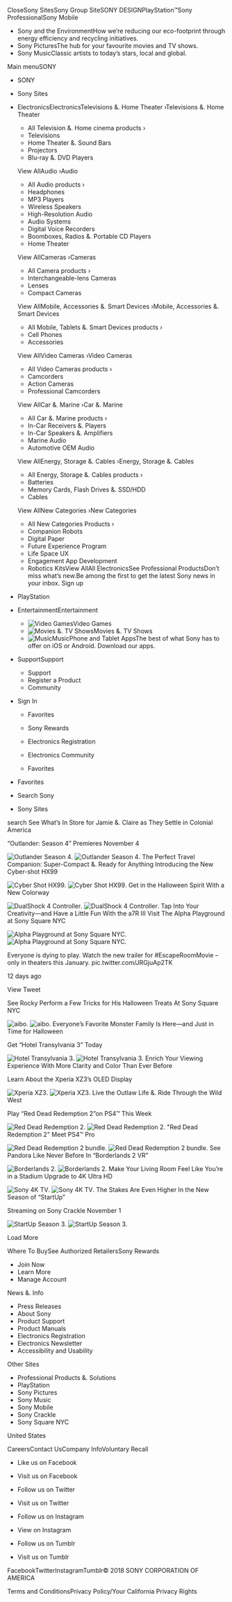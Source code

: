 Close<img src="//www.sony.com/assets/images/close-btn-x.png?fa48f775a334600f47f403ffb303d1e7&amp;wid=12" alt="" class="u-nav-close-btn-img">Sony Sites<img src="//www.sony.com/image/9a512bd93333b3c884bdbe2ba1581755?fmt=jpeg&amp;wid=370" alt="" class="u-nav-primary-img">Sony Group Site<img src="//www.sony.com/image/9762859c83b5616a7c75b2714c2e7d76?fmt=jpeg&amp;wid=370" alt="" class="u-nav-primary-img">SONY DESIGN<img src="//www.sony.com/image/5b83005cbb02abbc2878e29b23a3c362?fmt=jpeg&amp;wid=370" alt="" class="u-nav-primary-img">PlayStation™<img src="//www.sony.com/image/65c210a5a7b4a59a9963df8a4e0835da?fmt=jpeg&amp;wid=370" alt="" class="u-nav-primary-img">Sony Professional<img src="//www.sony.com/image/bf805a8b340105d03fcff55e3d22fb18?fmt=jpeg&amp;wid=370" alt="" class="u-nav-primary-img">Sony Mobile

*   Sony and the EnvironmentHow we’re reducing our eco-footprint through energy efficiency and recycling initiatives.
*   Sony PicturesThe hub for your favourite movies and TV shows.
*   Sony MusicClassic artists to today’s stars, local and global.

Main menuSONY

*   SONY
*   Sony Sites
*   ElectronicsElectronicsTelevisions &. Home Theater ›Televisions &. Home Theater
    
    *   All Television &. Home cinema products ›
    *   Televisions
    *   Home Theater &. Sound Bars
    *   Projectors
    *   Blu-ray &. DVD Players
    
    View AllAudio ›Audio
    
    *   All Audio products ›
    *   Headphones
    *   MP3 Players
    *   Wireless Speakers
    *   High-Resolution Audio
    *   Audio Systems
    *   Digital Voice Recorders
    *   Boomboxes, Radios &. Portable CD Players
    *   Home Theater
    
    View AllCameras ›Cameras
    
    *   All Camera products ›
    *   Interchangeable-lens Cameras
    *   Lenses
    *   Compact Cameras
    
    View AllMobile, Accessories &. Smart Devices ›Mobile, Accessories &. Smart Devices
    
    *   All Mobile, Tablets &. Smart Devices products ›
    *   Cell Phones
    *   Accessories
    
    View AllVideo Cameras ›Video Cameras
    
    *   All Video Cameras products ›
    *   Camcorders
    *   Action Cameras
    *   Professional Camcorders
    
    View AllCar &. Marine ›Car &. Marine
    
    *   All Car &. Marine products ›
    *   In-Car Receivers &. Players
    *   In-Car Speakers &. Amplifiers
    *   Marine Audio
    *   Automotive OEM Audio
    
    View AllEnergy, Storage &. Cables ›Energy, Storage &. Cables
    
    *   All Energy, Storage &. Cables products ›
    *   Batteries
    *   Memory Cards, Flash Drives &. SSD/HDD
    *   Cables
    
    View AllNew Categories ›New Categories
    *   All New Categories Products ›
    *   Companion Robots
    *   Digital Paper
    *   Future Experience Program
    *   Life Space UX
    *   Engagement App Development
    *   Robotics KitsView AllAll ElectronicsSee Professional Products<img src="//www.sony.com/image/73af50e8d496b98be27c316fba0cb511?fmt=jpeg&amp;wid=218" alt="" class="iq-img">Don’t miss what’s new.Be among the first to get the latest Sony news in your inbox. Sign up
*   PlayStation
*   EntertainmentEntertainment
    *   <img src="//www.sony.com/image/c8d568c456f06d3fa734b3331f100352?fmt=png-alpha&amp;wid=192&amp;hei=106" alt="Video Games" class="0 ">Video Games
    *   <img src="//www.sony.com/image/fc437c3658eed4b903e04f558e383d72?fmt=png-alpha&amp;wid=192&amp;hei=106" alt="Movies &amp. TV Shows" class="0 ">Movies &. TV Shows
    *   <img src="//www.sony.com/image/e783b1218f8069830c258b94aa5870c2?fmt=png-alpha&amp;wid=192&amp;hei=106" alt="Music" class="0 ">Music<img src="//www.sony.com/image/7a959cd929b51c2272e8fa8e9e8ed184?fmt=png-alpha&amp;wid=218" alt="" class="">Phone and Tablet AppsThe best of what Sony has to offer on iOS or Android. Download our apps.
*   SupportSupport
    *   <img src="//www.sony.com/image/bf43c4ef8c2eb71880b73f458ec57373?fmt=png-alpha&amp;wid=192&amp;hei=106" alt="" class="0 ">Support
    *   <img src="//www.sony.com/image/9e54e9a0759ae334e03e85366d4ba231?fmt=png-alpha&amp;wid=192&amp;hei=106" alt="" class="0 ">Register a Product
    *   <img src="//www.sony.com/image/b40fc153416e1395537a641506dd9fb8?fmt=png-alpha&amp;wid=192&amp;hei=106" alt="" class="0 ">Community

*   Sign In
    
    *   Favorites
    
    *   Sony Rewards
    *   Electronics Registration
    *   Electronics Community
    *   Favorites
*   Favorites
*   Search Sony
*   Sony Sites

search See What’s In Store for Jamie &. Claire as They Settle in Colonial America

“Outlander: Season 4” Premieres November 4

<img class="bg-img" data-linkname="en:set\_e:position\_1|\_5x2-1:video:tv:OutlanderSeason4-October-25-2018:sptv:image:YMVizqMN83o" data-analytics-event="content" data-analytics-category="tile" data-analytics-action="click" data-analytics-name="See What’s In Store for Jamie &amp. Claire as They Settle in Colonial America YMVizqMN83o Outlander-Season-4" data-img1x="/content/dam/sony/homepage/2018-october/10-25/OutlanderSeason4-600x600.jpg" data-img2x="/content/dam/sony/homepage/2018-october/10-25/OutlanderSeason4-1276x500.jpg" src="/content/dam/sony/homepage/2018-october/10-25/OutlanderSeason4-1276x500.jpg" alt="Outlander Season 4 "/>. <img class="bg-img" data-linkname="en:set\_e:position\_1|\_5x2-1:video:tv:OutlanderSeason4-October-25-2018:sptv:image-mobile:YMVizqMN83o" data-analytics-event="content" data-analytics-category="tile" data-analytics-action="click" data-analytics-name="See What’s In Store for Jamie &amp. Claire as They Settle in Colonial America YMVizqMN83o Outlander-Season-4" data-img1x="/content/dam/sony/homepage/2018-october/10-25/OutlanderSeason4-600x600.jpg" data-img2x="/content/dam/sony/homepage/2018-october/10-25/OutlanderSeason4-1276x500.jpg" src="/content/dam/sony/homepage/2018-october/10-25/OutlanderSeason4-600x600.jpg" alt="Outlander Season 4 "/>. The Perfect Travel Companion: Super-Compact &. Ready for Anything Introducing the New Cyber-shot HX99

<img class="bg-img" data-linkname="en:set\_b:position\_1|\_2x2-1:image:professional:CyberShotHX99-October-25-2018:pro:image" data-analytics-event="content" data-analytics-category="tile" data-analytics-action="click" data-analytics-name="The Perfect Travel Companion: Super-Compact &amp. Ready for Anything Cyber-Shot-HX99" data-img1x="/content/dam/sony/homepage/2018-october/10-25/CybershotHX99-600x600.jpg" data-img2x="/content/dam/sony/homepage/2018-october/10-25/CybershotHX99-600x600.jpg" src="/content/dam/sony/homepage/2018-october/10-25/CybershotHX99-600x600.jpg" alt="Cyber Shot HX99"/>. <img class="bg-img" data-linkname="en:set\_b:position\_1|\_2x2-1:image:professional:CyberShotHX99-October-25-2018:pro:image-mobile:" data-analytics-event="content" data-analytics-category="tile" data-analytics-action="click" data-analytics-name="The Perfect Travel Companion: Super-Compact &amp. Ready for Anything Cyber-Shot-HX99" data-img1x="/content/dam/sony/homepage/2018-october/10-25/CybershotHX99-600x600.jpg" data-img2x="/content/dam/sony/homepage/2018-october/10-25/CybershotHX99-600x600.jpg" src="/content/dam/sony/homepage/2018-october/10-25/CybershotHX99-600x600.jpg" alt="Cyber Shot HX99"/>. Get in the Halloween Spirit With a New Colorway

<img class="bg-img" data-linkname="en:set\_b:position\_1|\_2x1-3:image:playstation:DualShock4Controller-October-25-2018:ps:image" data-analytics-event="content" data-analytics-category="tile" data-analytics-action="click" data-analytics-name="Get in the Halloween Spirit Dual-Shock-4-Controller" data-img1x="/content/dam/sony/homepage/2018-october/10-25/PSDualShock-600x600.jpg" data-img2x="/content/dam/sony/homepage/2018-october/10-25/PSDualShock-600x600.jpg" src="/content/dam/sony/homepage/2018-october/10-25/PSDualShock-600x600.jpg" alt="DualShock 4 Controller"/>. <img class="bg-img" data-linkname="en:set\_b:position\_1|\_2x1-3:image:playstation:DualShock4Controller-October-25-2018:ps:image-mobile:" data-analytics-event="content" data-analytics-category="tile" data-analytics-action="click" data-analytics-name="Get in the Halloween Spirit Dual-Shock-4-Controller" data-img1x="/content/dam/sony/homepage/2018-october/10-25/PSDualShock-600x600.jpg" data-img2x="/content/dam/sony/homepage/2018-october/10-25/PSDualShock-600x600.jpg" src="/content/dam/sony/homepage/2018-october/10-25/PSDualShock-600x600.jpg" alt="DualShock 4 Controller"/>. Tap Into Your Creativity—and Have a Little Fun With the a7R III Visit The Alpha Playground at Sony Square NYC

<img class="bg-img" data-linkname="en:set\_b:position\_1|\_1x1-4:image:electronics:AlphaPlaygroundSSNYC-October-25-2018:sca:image" data-analytics-event="content" data-analytics-category="tile" data-analytics-action="click" data-analytics-name="Tap Into Your Creativity—and Have a Little Fun With the a7R III Alpha-Playground-SSNYC" data-img1x="/content/dam/sony/homepage/2018-october/10-25/AlphaPlayground-600x600.jpg" data-img2x="/content/dam/sony/homepage/2018-october/10-25/AlphaPlayground-745x500.jpg" src="/content/dam/sony/homepage/2018-october/10-25/AlphaPlayground-745x500.jpg" alt="Alpha Playground at Sony Square NYC "/>. <img class="bg-img" data-linkname="en:set\_b:position\_1|\_1x1-4:image:electronics:AlphaPlaygroundSSNYC-October-25-2018:sca:image-mobile:" data-analytics-event="content" data-analytics-category="tile" data-analytics-action="click" data-analytics-name="Tap Into Your Creativity—and Have a Little Fun With the a7R III Alpha-Playground-SSNYC" data-img1x="/content/dam/sony/homepage/2018-october/10-25/AlphaPlayground-600x600.jpg" data-img2x="/content/dam/sony/homepage/2018-october/10-25/AlphaPlayground-745x500.jpg" src="/content/dam/sony/homepage/2018-october/10-25/AlphaPlayground-600x600.jpg" alt="Alpha Playground at Sony Square NYC "/>.

Everyone is dying to play. Watch the new trailer for #EscapeRoomMovie – only in theaters this January. pic.twitter.com/JRGjuAp2TK

12 days ago

View Tweet

See Rocky Perform a Few Tricks for His Halloween Treats At Sony Square NYC

<img class="bg-img" data-linkname="en:set\_b:position\_1|\_1x1-6:image:electronics:AiboRoomSSNYC-October-30-2018:sca:image" data-analytics-event="content" data-analytics-category="tile" data-analytics-action="click" data-analytics-name="See Rocky Perform a Few Tricks for His Halloween Treats Aibo-Room-SSNYC" data-img1x="/content/dam/sony/homepage/2018-october/10-25/aibo-halloween-600x600.jpg" data-img2x="/content/dam/sony/homepage/2018-october/10-25/aibo-halloween-500x246.jpg" src="/content/dam/sony/homepage/2018-october/10-25/aibo-halloween-500x246.jpg" alt="aibo "/>. <img class="bg-img" data-linkname="en:set\_b:position\_1|\_1x1-6:image:electronics:AiboRoomSSNYC-October-30-2018:sca:image-mobile:" data-analytics-event="content" data-analytics-category="tile" data-analytics-action="click" data-analytics-name="See Rocky Perform a Few Tricks for His Halloween Treats Aibo-Room-SSNYC" data-img1x="/content/dam/sony/homepage/2018-october/10-25/aibo-halloween-600x600.jpg" data-img2x="/content/dam/sony/homepage/2018-october/10-25/aibo-halloween-500x246.jpg" src="/content/dam/sony/homepage/2018-october/10-25/aibo-halloween-600x600.jpg" alt="aibo "/>. Everyone’s Favorite Monster Family Is Here—and Just in Time for Halloween

Get “Hotel Transylvania 3” Today

<img class="bg-img" data-linkname="en:set\_e:position\_1|\_5x2-1:video:movies:HT3Youtube-October-04-2018:sp:image:fVHlRN0upIo" data-analytics-event="content" data-analytics-category="tile" data-analytics-action="click" data-analytics-name="Everyone’s Favorite Monster Family Is Here—and Just in Time for Halloween fVHlRN0upIo HT3-Youtube" data-img1x="/content/dam/sony/homepage/2018-october/10-25/hotel-transylvania-3-600x600.jpg" data-img2x="/content/dam/sony/homepage/2018-october/10-25/hotel-transylvania-3-1276x500.jpg" src="/content/dam/sony/homepage/2018-october/10-25/hotel-transylvania-3-1276x500.jpg" alt="Hotel Transylvania 3 "/>. <img class="bg-img" data-linkname="en:set\_e:position\_1|\_5x2-1:video:movies:HT3Youtube-October-04-2018:sp:image-mobile:fVHlRN0upIo" data-analytics-event="content" data-analytics-category="tile" data-analytics-action="click" data-analytics-name="Everyone’s Favorite Monster Family Is Here—and Just in Time for Halloween fVHlRN0upIo HT3-Youtube" data-img1x="/content/dam/sony/homepage/2018-october/10-25/hotel-transylvania-3-600x600.jpg" data-img2x="/content/dam/sony/homepage/2018-october/10-25/hotel-transylvania-3-1276x500.jpg" src="/content/dam/sony/homepage/2018-october/10-25/hotel-transylvania-3-600x600.jpg" alt="Hotel Transylvania 3 "/>. Enrich Your Viewing Experience With More Clarity and Color Than Ever Before

Learn About the Xperia XZ3’s OLED Display

<img class="bg-img" data-linkname="en:set\_a:position\_1|\_3x2-1:video:mobile:XperiaSizzle-October-25-2018:mob:image:aLD\_ZcNvtZE" data-analytics-event="content" data-analytics-category="tile" data-analytics-action="click" data-analytics-name="Enrich Your Viewing Experience With More Clarity and Color Than Ever Before aLD\_ZcNvtZE Xperia-Sizzle" data-img1x="/content/dam/sony/homepage/2018-october/10-25/Xperia\_XZ3\_600x600.jpg" data-img2x="/content/dam/sony/homepage/2018-october/10-25/Xperia\_XZ3\_745x500.jpg" src="/content/dam/sony/homepage/2018-october/10-25/Xperia\_XZ3\_745x500.jpg" alt="Xperia XZ3"/>. <img class="bg-img" data-linkname="en:set\_a:position\_1|\_3x2-1:video:mobile:XperiaSizzle-October-25-2018:mob:image-mobile:aLD\_ZcNvtZE" data-analytics-event="content" data-analytics-category="tile" data-analytics-action="click" data-analytics-name="Enrich Your Viewing Experience With More Clarity and Color Than Ever Before aLD\_ZcNvtZE Xperia-Sizzle" data-img1x="/content/dam/sony/homepage/2018-october/10-25/Xperia\_XZ3\_600x600.jpg" data-img2x="/content/dam/sony/homepage/2018-october/10-25/Xperia\_XZ3\_745x500.jpg" src="/content/dam/sony/homepage/2018-october/10-25/Xperia\_XZ3\_600x600.jpg" alt="Xperia XZ3"/>. Live the Outlaw Life &. Ride Through the Wild West

Play “Red Dead Redemption 2”on PS4™ This Week

<img class="bg-img" data-linkname="en:set\_a:position\_1|\_2x1-2:video:playstation:RedDeadRedemption2Trailer-October-25-2018:ps:image:6VVhPqGMDAg" data-analytics-event="content" data-analytics-category="tile" data-analytics-action="click" data-analytics-name="Live the Outlaw Life &amp. Ride Through the Wild West 6VVhPqGMDAg Red-Dead-Redemption-2-Trailer" data-img1x="/content/dam/sony/homepage/2018-october/10-25/red-dead-redemption-600x600.jpg" data-img2x="/content/dam/sony/homepage/2018-october/10-25/red-dead-redemption-500x246.jpg" src="/content/dam/sony/homepage/2018-october/10-25/red-dead-redemption-500x246.jpg" alt="Red Dead Redemption 2"/>. <img class="bg-img" data-linkname="en:set\_a:position\_1|\_2x1-2:video:playstation:RedDeadRedemption2Trailer-October-25-2018:ps:image-mobile:6VVhPqGMDAg" data-analytics-event="content" data-analytics-category="tile" data-analytics-action="click" data-analytics-name="Live the Outlaw Life &amp. Ride Through the Wild West 6VVhPqGMDAg Red-Dead-Redemption-2-Trailer" data-img1x="/content/dam/sony/homepage/2018-october/10-25/red-dead-redemption-600x600.jpg" data-img2x="/content/dam/sony/homepage/2018-october/10-25/red-dead-redemption-500x246.jpg" src="/content/dam/sony/homepage/2018-october/10-25/red-dead-redemption-600x600.jpg" alt="Red Dead Redemption 2"/>. "Red Dead Redemption 2" Meet PS4™ Pro

<img class="bg-img" data-linkname="en:set\_a:position\_1|\_1x1-3:image:playstation:RedDeadRedemption2bundle-October-25-2018:ps:image" data-analytics-event="content" data-analytics-category="tile" data-analytics-action="click" data-analytics-name="&#34;Red Dead Redemption 2&#34. Red-Dead-Redemption-2-bundle" data-img1x="/content/dam/sony/homepage/2018-october/10-25/PS4ProRDR2-600x600-2.jpg" data-img2x="/content/dam/sony/homepage/2018-october/10-25/PS4ProRDR2-600x600-2.jpg" src="/content/dam/sony/homepage/2018-october/10-25/PS4ProRDR2-600x600-2.jpg" alt="Red Dead Redemption 2 bundle"/>. <img class="bg-img" data-linkname="en:set\_a:position\_1|\_1x1-3:image:playstation:RedDeadRedemption2bundle-October-25-2018:ps:image-mobile:" data-analytics-event="content" data-analytics-category="tile" data-analytics-action="click" data-analytics-name="&#34;Red Dead Redemption 2&#34. Red-Dead-Redemption-2-bundle" data-img1x="/content/dam/sony/homepage/2018-october/10-25/PS4ProRDR2-600x600-2.jpg" data-img2x="/content/dam/sony/homepage/2018-october/10-25/PS4ProRDR2-600x600-2.jpg" src="/content/dam/sony/homepage/2018-october/10-25/PS4ProRDR2-600x600-2.jpg" alt="Red Dead Redemption 2 bundle"/>. See Pandora Like Never Before In “Borderlands 2 VR”

<img class="bg-img" data-linkname="en:set\_a:position\_1|\_1x1-5:image:playstation:Borderlands2Trailer-October-25-2018:ps:image" data-analytics-event="content" data-analytics-category="tile" data-analytics-action="click" data-analytics-name="See Pandora Like Never Before Borderlands-2-Trailer" data-img1x="/content/dam/sony/homepage/2018-october/10-25/Borderlands2VR-Maya-600x600.jpg" data-img2x="/content/dam/sony/homepage/2018-october/10-25/Borderlands2VR-Maya-600x600.jpg" src="/content/dam/sony/homepage/2018-october/10-25/Borderlands2VR-Maya-600x600.jpg" alt="Borderlands 2 "/>. <img class="bg-img" data-linkname="en:set\_a:position\_1|\_1x1-5:image:playstation:Borderlands2Trailer-October-25-2018:ps:image-mobile:" data-analytics-event="content" data-analytics-category="tile" data-analytics-action="click" data-analytics-name="See Pandora Like Never Before Borderlands-2-Trailer" data-img1x="/content/dam/sony/homepage/2018-october/10-25/Borderlands2VR-Maya-600x600.jpg" data-img2x="/content/dam/sony/homepage/2018-october/10-25/Borderlands2VR-Maya-600x600.jpg" src="/content/dam/sony/homepage/2018-october/10-25/Borderlands2VR-Maya-600x600.jpg" alt="Borderlands 2 "/>. Make Your Living Room Feel Like You’re in a Stadium Upgrade to 4K Ultra HD

<img class="bg-img" data-linkname="en:set\_a:position\_1|\_2x2-6:image:electronics:4kTVFootball-October-25-2018:gwt:image" data-analytics-event="content" data-analytics-category="tile" data-analytics-action="click" data-analytics-name="Make Your Living Room Feel Like You’re in a Stadium 4k-TV-Football" data-img1x="/content/dam/sony/homepage/2018-october/10-25/X850B-600x600.jpg" data-img2x="/content/dam/sony/homepage/2018-october/10-25/X850B-600x600.jpg" src="/content/dam/sony/homepage/2018-october/10-25/X850B-600x600.jpg" alt="Sony 4K TV"/>. <img class="bg-img" data-linkname="en:set\_a:position\_1|\_2x2-6:image:electronics:4kTVFootball-October-25-2018:gwt:image-mobile:" data-analytics-event="content" data-analytics-category="tile" data-analytics-action="click" data-analytics-name="Make Your Living Room Feel Like You’re in a Stadium 4k-TV-Football" data-img1x="/content/dam/sony/homepage/2018-october/10-25/X850B-600x600.jpg" data-img2x="/content/dam/sony/homepage/2018-october/10-25/X850B-600x600.jpg" src="/content/dam/sony/homepage/2018-october/10-25/X850B-600x600.jpg" alt="Sony 4K TV"/>. The Stakes Are Even Higher In the New Season of “StartUp”

Streaming on Sony Crackle November 1

<img class="bg-img" data-linkname="en:set\_e:position\_1|\_5x2-1:video:tv:StartUpSeason3Trailer-October-25-2018:sptv:image:KF3PRTbxJeE" data-analytics-event="content" data-analytics-category="tile" data-analytics-action="click" data-analytics-name="The Stakes Are Even Higher In the New Season of “StartUp” KF3PRTbxJeE StartUp-Season-3-Trailer" data-img1x="/content/dam/sony/homepage/2018-october/10-25/Startup-600x600.jpg" data-img2x="/content/dam/sony/homepage/2018-october/10-25/Startup-1276x500.jpg" src="/content/dam/sony/homepage/2018-october/10-25/Startup-1276x500.jpg" alt="StartUp Season 3"/>. <img class="bg-img" data-linkname="en:set\_e:position\_1|\_5x2-1:video:tv:StartUpSeason3Trailer-October-25-2018:sptv:image-mobile:KF3PRTbxJeE" data-analytics-event="content" data-analytics-category="tile" data-analytics-action="click" data-analytics-name="The Stakes Are Even Higher In the New Season of “StartUp” KF3PRTbxJeE StartUp-Season-3-Trailer" data-img1x="/content/dam/sony/homepage/2018-october/10-25/Startup-600x600.jpg" data-img2x="/content/dam/sony/homepage/2018-october/10-25/Startup-1276x500.jpg" src="/content/dam/sony/homepage/2018-october/10-25/Startup-600x600.jpg" alt="StartUp Season 3"/>.

Load More

Where To BuySee Authorized RetailersSony Rewards

*   Join Now
*   Learn More
*   Manage Account

News &. Info

*   Press Releases
*   About Sony
*   Product Support
*   Product Manuals
*   Electronics Registration
*   Electronics Newsletter
*   Accessibility and Usability

Other Sites

*   Professional Products &. Solutions
*   PlayStation
*   Sony Pictures
*   Sony Music
*   Sony Mobile
*   Sony Crackle
*   Sony Square NYC

United States

CareersContact UsCompany InfoVoluntary Recall

*   Like us on Facebook

*   Visit us on Facebook

*   Follow us on Twitter

*   Visit us on Twitter

*   Follow us on Instagram
*   View on Instagram

*   Follow us on Tumblr
*   Visit us on Tumblr

FacebookTwitterInstagramTumblr© 2018 SONY CORPORATION OF AMERICA

Terms and ConditionsPrivacy Policy/Your California Privacy Rights